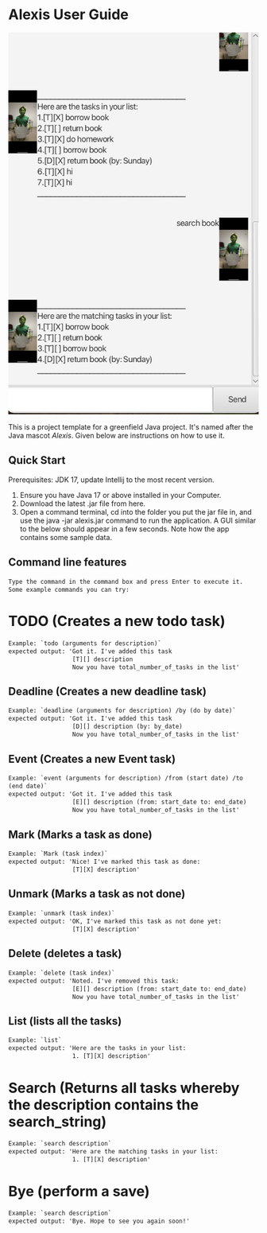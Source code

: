 # Alexis User Guide

![Ui.png](docs/Ui.png)

This is a project template for a greenfield Java project. It's named after the Java mascot _Alexis_. Given below are instructions on how to use it.

## Quick Start

Prerequisites: JDK 17, update Intellij to the most recent version.

1. Ensure you have Java 17 or above installed in your Computer.
2. Download the latest .jar file from here.
3. Open a command terminal, cd into the folder you put the jar file in, and use the java -jar alexis.jar command to run the application. A GUI similar to the below should appear in a few seconds. Note how the app contains some sample data.

## Command line features
    Type the command in the command box and press Enter to execute it.
    Some example commands you can try:

# TODO (Creates a new todo task)
    Example: `todo (arguments for description)`
    expected output: 'Got it. I've added this task
                      [T][] description
                      Now you have total_number_of_tasks in the list'

## Deadline (Creates a new deadline task)
    Example: `deadline (arguments for description) /by (do by date)`
    expected output: 'Got it. I've added this task
                      [D][] description (by: by_date)
                      Now you have total_number_of_tasks in the list'

## Event (Creates a new Event task)
    Example: `event (arguments for description) /from (start date) /to (end date)`
    expected output: 'Got it. I've added this task
                      [E][] description (from: start_date to: end_date)
                      Now you have total_number_of_tasks in the list'

## Mark (Marks a task as done)
    Example: `Mark (task index)`
    expected output: 'Nice! I've marked this task as done:
                      [T][X] description'

## Unmark (Marks a task as not done)
    Example: `unmark (task index)`
    expected output: 'OK, I've marked this task as not done yet:
                      [T][X] description'

## Delete (deletes a task)
    Example: `delete (task index)`
    expected output: 'Noted. I've removed this task:
                      [E][] description (from: start_date to: end_date)
                      Now you have total_number_of_tasks in the list'

## List (lists all the tasks)
    Example: `list`
    expected output: 'Here are the tasks in your list:
                      1. [T][X] description'

# Search (Returns all tasks whereby the description contains the search_string)
    Example: `search description`
    expected output: 'Here are the matching tasks in your list:
                      1. [T][X] description'
# Bye (perform a save)
    Example: `search description`
    expected output: 'Bye. Hope to see you again soon!'
